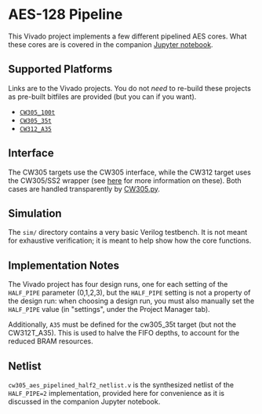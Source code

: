 # AES-128 Pipeline
This Vivado project implements a few different pipelined AES cores. What
these cores are is covered in the companion 
[Jupyter notebook](https://github.com/newaetech/chipwhisperer-jupyter/blob/master/demos/CW305_AES_pipelined.ipynb).

## Supported Platforms
Links are to the Vivado projects. You do not *need* to re-build these projects
as pre-built bitfiles are provided (but you can if you want).

* [`CW305_100t`](vivado/cw305_aes_pipelined.xpr)
* [`CW305_35t`](vivado/cw305_aes_pipelined.xpr)
* [`CW312_A35`](vivado/s2_xc7a35_aes_pipelined.xpr)

## Interface
The CW305 targets use the CW305 interface, while the CW312 target uses the
CW305/SS2 wrapper (see [here](../aes/README.md) for more information on these).
Both cases are handled transparently by
[CW305\.py](https://github.com/newaetech/chipwhisperer/blob/develop/software/chipwhisperer/capture/targets/CW305.py).

## Simulation
The `sim/` directory contains a very basic Verilog testbench. It is not
meant for exhaustive verification; it is meant to help show how the core
functions.

## Implementation Notes
The Vivado project has four design runs, one for each setting of the
`HALF_PIPE` parameter (0,1,2,3), but the `HALF_PIPE` setting is not a property
of the design run: when choosing a design run, you must also manually set the
`HALF_PIPE` value (in "settings", under the Project Manager tab).

Additionally, `A35` must be defined for the cw305\_35t target (but not the
CW312T\_A35). This is used to halve the FIFO depths, to account for the reduced
BRAM resources.

## Netlist 
`cw305_aes_pipelined_half2_netlist.v` is the synthesized netlist of the
`HALF_PIPE=2` implementation, provided here for convenience as it is
discussed in the companion Jupyter notebook.

